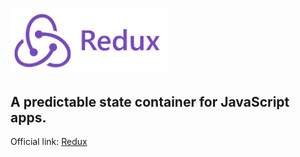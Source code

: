 # <a href='http://redux.js.org'><img src='https://github.com/raman-m/Redux/blob/master/Redux-logo-header.svg' height='100' alt='Redux Logo' /></a>

## A predictable state container for JavaScript apps.

Official link: [Redux](https://redux.js.org/)
